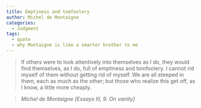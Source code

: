 ```yaml
---
title: Emptiness and tomfoolery
author: Michel de Montaigne
categories:
  - Judgment
tags:
  - quote
  - why Montaigne is like a smarter brother to me
---
```


> If others were to look attentively into themselves as I do, they would find themselves, as I do, full of emptiness and tomfoolery. I cannot rid myself of them without getting rid of myself. We are all steeped in them, each as much as the other; but those who realize this get off, as I know, a little more cheaply.

> <cite>Michel de Montaigne [Essays III, 9. On vanity]</cite>
